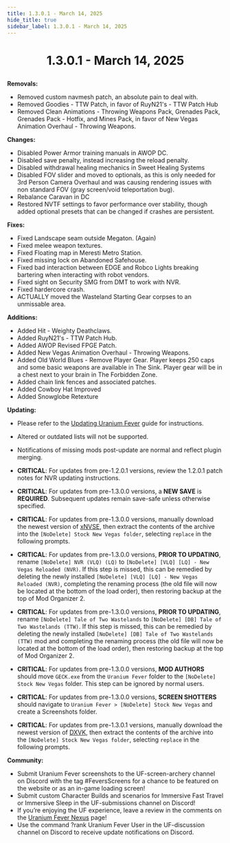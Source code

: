```yaml
---
title: 1.3.0.1 - March 14, 2025
hide_title: true
sidebar_label: 1.3.0.1 - March 14, 2025
---
```


# <p align="center"> 1.3.0.1 - March 14, 2025</p>

**Removals:**
- Removed custom navmesh patch, an absolute pain to deal with.
- Removed Goodies - TTW Patch, in favor of RuyN21's - TTW Patch Hub
- Removed Clean Animations - Throwing Weapons Pack, Grenades Pack, Grenades Pack - Hotfix, and Mines Pack, in favor of New Vegas Animation Overhaul - Throwing Weapons.

**Changes:**
- Disabled Power Armor training manuals in AWOP DC.
- Disabled save penalty, instead increasing the reload penalty.
- Disabled withdrawal healing mechanics in Sweet Healing Systems
- Disabled FOV slider and moved to optionals, as this is only needed for 3rd Person Camera Overhaul and was causing rendering issues with non standard FOV (gray screen/void teleportation bug).
- Rebalance Caravan in DC
- Restored NVTF settings to favor performance over stability, though added optional presets that can be changed if crashes are persistent.

**Fixes:**
- Fixed Landscape seam outside Megaton. (Again)
- Fixed melee weapon textures.
- Fixed Floating map in Meresti Metro Station.
- Fixed missing lock on Abandoned Safehouse.
- Fixed bad interaction between EDGE and Robco Lights breaking bartering when interacting with robot vendors.
- Fixed sight on Security SMG from DMT to work with NVR.
- Fixed hardercore crash.
- ACTUALLY moved the Wasteland Starting Gear corpses to an unmissable area.

**Additions:**
- Added Hit - Weighty Deathclaws.
- Added RuyN21's - TTW Patch Hub.
- Added AWOP Revised FPGE Patch.
- Added New Vegas Animation Overhaul - Throwing Weapons.
- Added Old World Blues - Remove Player Gear. Player keeps 250 caps and some basic weapons are available in The Sink. Player gear will be in a chest next to your brain in The Forbidden Zone.
- Added chain link fences and associated patches.
- Added Cowboy Hat Improved
- Added Snowglobe Retexture

**Updating:**
- Please refer to the [Updating Uranium Fever](https://uraniumfever.net/docs/main/updating/) guide for instructions.
- Altered or outdated lists will not be supported.
- Notifications of missing mods post-update are normal and reflect plugin merging.

- **CRITICAL**: For updates from pre-1.2.0.1 versions, review the 1.2.0.1 patch notes for NVR updating instructions. 
- **CRITICAL**: For updates from pre-1.3.0.0 versions, a **NEW SAVE** is **REQUIRED**. Subsequent updates remain save-safe unless otherwise specified.
- **CRITICAL**: For updates from pre-1.3.0.0 versions, manually download the newest version of [xNVSE](https://www.nexusmods.com/newvegas/mods/67883?tab=files&file_id=1000145145&nmm=1), then extract the contents of the archive into the `[NoDelete] Stock New Vegas folder`, selecting `replace` in the following prompts.
- **CRITICAL**: For updates from pre-1.3.0.0 versions, **PRIOR TO UPDATING**, rename `[NoDelete] NVR (VLQ) (LQ)` to `[NoDelete] [VLQ] [LQ] - New Vegas Reloaded (NVR)`. If this step is missed, this can be remedied by deleting the newly installed `[NoDelete] [VLQ] [LQ] - New Vegas Reloaded (NVR)`, completing the renaming process (the old file will now be located at the bottom of the load order), then restoring backup at the top of Mod Organizer 2.
- **CRITICAL**: For updates from pre-1.3.0.0 versions, **PRIOR TO UPDATING**, rename `[NoDelete] Tale of Two Wastelands` to `[NoDelete] [DB] Tale of Two Wastelands (TTW)`. If this step is missed, this can be remedied by deleting the newly installed `[NoDelete] [DB] Tale of Two Wastelands (TTW)` mod and completing the renaming process (the old file will now be located at the bottom of the load order), then restoring backup at the top of Mod Organizer 2.
- **CRITICAL**: For updates from pre-1.3.0.0 versions, **MOD AUTHORS** should move `GECK.exe` from the `Uranium Fever` folder to the `[NoDelete] Stock New Vegas` folder. This step can be ignored by normal users.
- **CRITICAL**: For updates from pre-1.3.0.0 versions, **SCREEN SHOTTERS** should navigate to `Uranium Fever > [NoDelete] Stock New Vegas` and create a Screenshots folder.
- **CRITICAL**: For updates from pre-1.3.0.1 versions, manually download the newest version of [DXVK](https://www.nexusmods.com/newvegas/mods/79299?tab=files&file_id=1000143106&nmm=1), then extract the contents of the archive into the `[NoDelete] Stock New Vegas folder`, selecting `replace` in the following prompts.

 **Community:**
- Submit Uranium Fever screenshots to the UF-screen-archery channel on Discord with the tag #FeversScreens for a chance to be featured on the website or as an in-game loading screen!
- Submit custom Character Builds and scenarios for Immersive Fast Travel or Immersive Sleep in the UF-submissions channel on Discord!
- If you’re enjoying the UF experience, leave a review in the comments on the [Uranium Fever Nexus](https://www.nexusmods.com/newvegas/mods/89815?tab=posts&BH=3) page!
- Use the command ?rank Uranium Fever User in the UF-discussion channel on Discord to receive update notifications on Discord.

